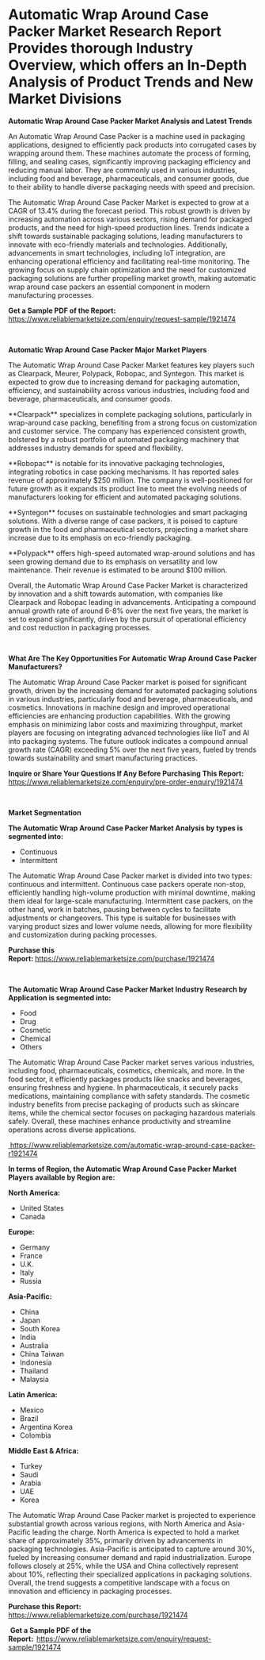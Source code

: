 <p><h1>Automatic Wrap Around Case Packer Market Research Report Provides thorough Industry Overview, which offers an In-Depth Analysis of Product Trends and New Market Divisions</h1></p><p><strong>Automatic Wrap Around Case Packer Market Analysis and Latest Trends</strong></p>
<p><p>An Automatic Wrap Around Case Packer is a machine used in packaging applications, designed to efficiently pack products into corrugated cases by wrapping around them. These machines automate the process of forming, filling, and sealing cases, significantly improving packaging efficiency and reducing manual labor. They are commonly used in various industries, including food and beverage, pharmaceuticals, and consumer goods, due to their ability to handle diverse packaging needs with speed and precision.</p><p>The Automatic Wrap Around Case Packer Market is expected to grow at a CAGR of 13.4% during the forecast period. This robust growth is driven by increasing automation across various sectors, rising demand for packaged products, and the need for high-speed production lines. Trends indicate a shift towards sustainable packaging solutions, leading manufacturers to innovate with eco-friendly materials and technologies. Additionally, advancements in smart technologies, including IoT integration, are enhancing operational efficiency and facilitating real-time monitoring. The growing focus on supply chain optimization and the need for customized packaging solutions are further propelling market growth, making automatic wrap around case packers an essential component in modern manufacturing processes.</p></p>
<p><strong>Get a Sample PDF of the Report:&nbsp;</strong> <a href="https://www.reliablemarketsize.com/enquiry/request-sample/1921474?utm_campaign=2890&utm_medium=2&utm_source=Github&utm_content=ia&utm_term=12042025&utm_id=automatic-wrap-around-case-packer">https://www.reliablemarketsize.com/enquiry/request-sample/1921474</a></p>
<p>&nbsp;</p>
<p><strong>Automatic Wrap Around Case Packer Major Market Players</strong></p>
<p><p>The Automatic Wrap Around Case Packer Market features key players such as Clearpack, Meurer, Polypack, Robopac, and Syntegon. This market is expected to grow due to increasing demand for packaging automation, efficiency, and sustainability across various industries, including food and beverage, pharmaceuticals, and consumer goods.</p><p>**Clearpack** specializes in complete packaging solutions, particularly in wrap-around case packing, benefiting from a strong focus on customization and customer service. The company has experienced consistent growth, bolstered by a robust portfolio of automated packaging machinery that addresses industry demands for speed and flexibility.</p><p>**Robopac** is notable for its innovative packaging technologies, integrating robotics in case packing mechanisms. It has reported sales revenue of approximately $250 million. The company is well-positioned for future growth as it expands its product line to meet the evolving needs of manufacturers looking for efficient and automated packaging solutions.</p><p>**Syntegon** focuses on sustainable technologies and smart packaging solutions. With a diverse range of case packers, it is poised to capture growth in the food and pharmaceutical sectors, projecting a market share increase due to its emphasis on eco-friendly packaging.</p><p>**Polypack** offers high-speed automated wrap-around solutions and has seen growing demand due to its emphasis on versatility and low maintenance. Their revenue is estimated to be around $100 million.</p><p>Overall, the Automatic Wrap Around Case Packer Market is characterized by innovation and a shift towards automation, with companies like Clearpack and Robopac leading in advancements. Anticipating a compound annual growth rate of around 6-8% over the next five years, the market is set to expand significantly, driven by the pursuit of operational efficiency and cost reduction in packaging processes.</p></p>
<p>&nbsp;</p>
<p><strong>What Are The Key Opportunities For Automatic Wrap Around Case Packer Manufacturers?</strong></p>
<p><p>The Automatic Wrap Around Case Packer market is poised for significant growth, driven by the increasing demand for automated packaging solutions in various industries, particularly food and beverage, pharmaceuticals, and cosmetics. Innovations in machine design and improved operational efficiencies are enhancing production capabilities. With the growing emphasis on minimizing labor costs and maximizing throughput, market players are focusing on integrating advanced technologies like IIoT and AI into packaging systems. The future outlook indicates a compound annual growth rate (CAGR) exceeding 5% over the next five years, fueled by trends towards sustainability and smart manufacturing practices.</p></p>
<p><strong>Inquire or Share Your Questions If Any Before Purchasing This Report:</strong> <a href="https://www.reliablemarketsize.com/enquiry/pre-order-enquiry/1921474?utm_campaign=2890&utm_medium=2&utm_source=Github&utm_content=ia&utm_term=12042025&utm_id=automatic-wrap-around-case-packer">https://www.reliablemarketsize.com/enquiry/pre-order-enquiry/1921474</a></p>
<p>&nbsp;</p>
<p><strong>Market Segmentation</strong></p>
<p><strong>The Automatic Wrap Around Case Packer Market Analysis by types is segmented into:</strong></p>
<p><ul><li>Continuous</li><li>Intermittent</li></ul></p>
<p><p>The Automatic Wrap Around Case Packer market is divided into two types: continuous and intermittent. Continuous case packers operate non-stop, efficiently handling high-volume production with minimal downtime, making them ideal for large-scale manufacturing. Intermittent case packers, on the other hand, work in batches, pausing between cycles to facilitate adjustments or changeovers. This type is suitable for businesses with varying product sizes and lower volume needs, allowing for more flexibility and customization during packing processes.</p></p>
<p><strong>Purchase this Report:&nbsp;</strong><a href="https://www.reliablemarketsize.com/purchase/1921474?utm_campaign=2890&utm_medium=2&utm_source=Github&utm_content=ia&utm_term=12042025&utm_id=automatic-wrap-around-case-packer">https://www.reliablemarketsize.com/purchase/1921474</a></p>
<p>&nbsp;</p>
<p><strong>The Automatic Wrap Around Case Packer Market Industry Research by Application is segmented into:</strong></p>
<p><ul><li>Food</li><li>Drug</li><li>Cosmetic</li><li>Chemical</li><li>Others</li></ul></p>
<p><p>The Automatic Wrap Around Case Packer market serves various industries, including food, pharmaceuticals, cosmetics, chemicals, and more. In the food sector, it efficiently packages products like snacks and beverages, ensuring freshness and hygiene. In pharmaceuticals, it securely packs medications, maintaining compliance with safety standards. The cosmetic industry benefits from precise packaging of products such as skincare items, while the chemical sector focuses on packaging hazardous materials safely. Overall, these machines enhance productivity and streamline operations across diverse applications.</p></p>
<p><a href="https://www.reliablemarketsize.com/automatic-wrap-around-case-packer-r1921474?utm_campaign=2890&utm_medium=2&utm_source=Github&utm_content=ia&utm_term=12042025&utm_id=automatic-wrap-around-case-packer">&nbsp;https://www.reliablemarketsize.com/automatic-wrap-around-case-packer-r1921474</a></p>
<p><strong>In terms of Region, the Automatic Wrap Around Case Packer Market Players available by Region are:</strong></p>
<p>
    <p> <strong> North America: </strong>
        <ul>
            <li>United States</li>
            <li>Canada</li>
        </ul>
        </p> 
    <p> <strong> Europe: </strong>
        <ul>
            <li>Germany</li>
            <li>France</li>
            <li>U.K.</li>
            <li>Italy</li>
            <li>Russia</li>
        </ul>
        </p> 
    <p> <strong> Asia-Pacific: </strong>
        <ul>
            <li>China</li>
            <li>Japan</li>
            <li>South Korea</li>
            <li>India</li>
            <li>Australia</li>
            <li>China Taiwan</li>
            <li>Indonesia</li>
            <li>Thailand</li>
            <li>Malaysia</li>
        </ul>
        </p> 
    <p> <strong> Latin America: </strong>
        <ul>
            <li>Mexico</li>
            <li>Brazil</li>
            <li>Argentina Korea</li>
            <li>Colombia</li>
        </ul>
        </p> 
    <p> <strong> Middle East & Africa: </strong>
        <ul>
            <li>Turkey</li>
            <li>Saudi</li>
            <li>Arabia</li>
            <li>UAE</li>
            <li>Korea</li>
        </ul>
    </p>
    </p>
<p><p>The Automatic Wrap Around Case Packer market is projected to experience substantial growth across various regions, with North America and Asia-Pacific leading the charge. North America is expected to hold a market share of approximately 35%, primarily driven by advancements in packaging technologies. Asia-Pacific is anticipated to capture around 30%, fueled by increasing consumer demand and rapid industrialization. Europe follows closely at 25%, while the USA and China collectively represent about 10%, reflecting their specialized applications in packaging solutions. Overall, the trend suggests a competitive landscape with a focus on innovation and efficiency in packaging processes.</p></p>
<p><strong>Purchase this Report: </strong><a href="https://www.reliablemarketsize.com/purchase/1921474?utm_campaign=2890&utm_medium=2&utm_source=Github&utm_content=ia&utm_term=12042025&utm_id=automatic-wrap-around-case-packer">https://www.reliablemarketsize.com/purchase/1921474</a></p>
<p>&nbsp;<strong>Get a Sample PDF of the Report:&nbsp;&nbsp;</strong><a href="https://www.reliablemarketsize.com/enquiry/request-sample/1921474?utm_campaign=2890&utm_medium=2&utm_source=Github&utm_content=ia&utm_term=12042025&utm_id=automatic-wrap-around-case-packer">https://www.reliablemarketsize.com/enquiry/request-sample/1921474</a></p>
<p><strong></strong></p>
<p><p></p><p></p><p></p></p>